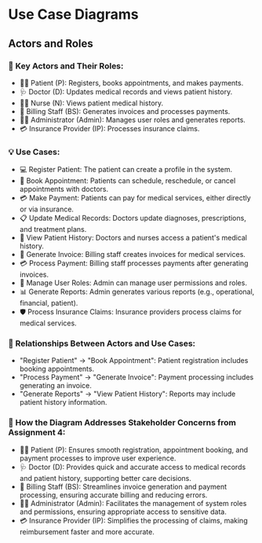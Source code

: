 # Use Case Diagrams 

## Actors and Roles
### 👤 Key Actors and Their Roles:
- 👩‍⚕️ Patient (P): Registers, books appointments, and makes payments.
- 🩺 Doctor (D): Updates medical records and views patient history.
- 🧑‍⚕️ Nurse (N): Views patient medical history.
- 💼 Billing Staff (BS): Generates invoices and processes payments.
- 🧑‍💼 Administrator (Admin): Manages user roles and generates reports.
- 💳 Insurance Provider (IP): Processes insurance claims.


### 💡 Use Cases:
- 💻 Register Patient: The patient can create a profile in the system.
- 📅 Book Appointment: Patients can schedule, reschedule, or cancel appointments with doctors.
- 💳 Make Payment: Patients can pay for medical services, either directly or via insurance.
- 📋 Update Medical Records: Doctors update diagnoses, prescriptions, and treatment plans.
- 📖 View Patient History: Doctors and nurses access a patient's medical history.
- 💸 Generate Invoice: Billing staff creates invoices for medical services.
- 💳 Process Payment: Billing staff processes payments after generating invoices.
- 🔑 Manage User Roles: Admin can manage user permissions and roles.
- 📊 Generate Reports: Admin generates various reports (e.g., operational, financial, patient).
- 🛡️ Process Insurance Claims: Insurance providers process claims for medical services.


  
### 🔄 Relationships Between Actors and Use Cases:
- "Register Patient" → "Book Appointment": Patient registration includes booking appointments.
- "Process Payment" → "Generate Invoice": Payment processing includes generating an invoice.
- "Generate Reports" → "View Patient History": Reports may include patient history information.

### 📌 How the Diagram Addresses Stakeholder Concerns from Assignment 4:
- 👩‍⚕️ Patient (P): Ensures smooth registration, appointment booking, and payment processes to improve user experience.
- 🩺 Doctor (D): Provides quick and accurate access to medical records and patient history, supporting better care decisions.
- 💼 Billing Staff (BS): Streamlines invoice generation and payment processing, ensuring accurate billing and reducing errors.
- 🧑‍💼 Administrator (Admin): Facilitates the management of system roles and permissions, ensuring appropriate access to sensitive data.
- 💳 Insurance Provider (IP): Simplifies the processing of claims, making reimbursement faster and more accurate.


